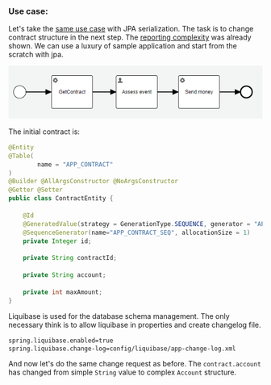 ### Use case:

Let's take the [same use case](01_serializable.md) with JPA serialization. The task is to change contract structure in the next step. 
The [reporting complexity](02_json.md) was already shown. We can use a luxury of sample application and start from the 
scratch with jpa.

![insurance event process](../images/insuranceEventProcess.png)

The initial contract is:
```java
@Entity
@Table(
        name = "APP_CONTRACT"
)
@Builder @AllArgsConstructor @NoArgsConstructor
@Getter @Setter
public class ContractEntity {

    @Id
    @GeneratedValue(strategy = GenerationType.SEQUENCE, generator = "APP_CONTRACT_SEQ")
    @SequenceGenerator(name="APP_CONTRACT_SEQ", allocationSize = 1)
    private Integer id;

    private String contractId;

    private String account;

    private int maxAmount;
}
```
Liquibase is used for the database schema management. The only necessary think is to allow liquibase in properties and create changelog file. 
```properties
spring.liquibase.enabled=true
spring.liquibase.change-log=config/liquibase/app-change-log.xml
```

And now let's do the same change request as before. The `contract.account` has changed from simple `String` value to 
complex `Account` structure.
